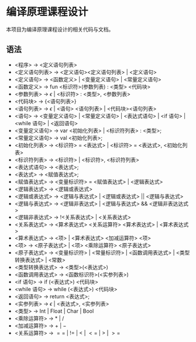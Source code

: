 # 编译原理课程设计

本项目为编译原理课程设计的相关代码与文档。

## 语法

- <程序> $\rightarrow$ <定义语句列表>
- <定义语句列表> $\rightarrow$ <定义语句><定义语句列表> | <定义语句>
- <定义语句> $\rightarrow$ <函数定义> | <变量定义语句> | <常量定义语句>
- <函数定义> $\rightarrow$ $\text{fun}$ <标识符>(参数列表) : <类型> <代码块>
- <参数列表> $\rightarrow$ $\epsilon$ | <标识符> : <类型>, <参数列表>
- <代码块> $\rightarrow$ {<语句列表>}
- <语句列表> $\rightarrow$ $\epsilon$ | <语句> <语句列表> | <代码块><语句列表>
- <语句> $\rightarrow$ <变量定义语句> | <常量定义语句> | <表达式语句> | <if 语句> | <while 语句> | <返回语句>
- <变量定义语句> $\rightarrow$ $\text{var}$ <初始化列表> | <标识符列表> : <类型>;
- <常量定义语句> $\rightarrow$ $\text{val}$ <初始化列表>;
- <初始化列表> $\rightarrow$ <标识符> = <表达式> | <标识符> = <表达式>, <初始化列表>
- <标识符列表> $\rightarrow$ <标识符> | <标识符>, <标识符列表>
- <表达式语句> $\rightarrow$ <表达式>;
- <表达式> $\rightarrow$ <赋值表达式>;
- <赋值表达式> $\rightarrow$ <变量标识符> = <赋值表达式> | <逻辑表达式>
- <逻辑表达式> $\rightarrow$ <逻辑或表达式>
- <逻辑或表达式> $\rightarrow$ <逻辑与表达式> | <逻辑或表达式> || <逻辑与表达式>
- <逻辑与表达式> $\rightarrow$ <逻辑非表达式> | <逻辑与表达式> && <逻辑非表达达式>
- <逻辑非表达式> $\rightarrow$ !<关系表达式> | <关系表达式>
- <关系表达式> $\rightarrow$ <算术表达式> <关系运算符> <算术表达式> | <算术表达式>
- <算术表达式> $\rightarrow$ <项> | <算术表达式> <加减运算符> <项>
- <项> $\rightarrow$ <原子表达式> | <项> <乘除运算符> <原子表达式>
- <原子表达式> $\rightarrow$ <变量标识符> | <常量标识符> | <函数调用表达式> | <类型转换表达式> | <常数>
- <类型转换表达式> $\rightarrow$ <类型>(<表达式>)
- <函数调用表达式> $\rightarrow$ <函数标识符>(<实参列表>)
- <if 语句> $\rightarrow$ $\text{if}$ (<表达式>) <代码块>
- <while 语句> $\rightarrow$ $\text{while}$ (<表达式>) <代码块>
- <返回语句> $\rightarrow$ $\text{return}$ <表达式>;
- <实参列表> $\rightarrow$ $\epsilon$ | <表达式>, <实参列表>
- <类型> $\rightarrow$ $\text{Int}$ | $\text{Float}$ | $\text{Char}$ | $\text{Bool}$
- <乘除运算符> $\rightarrow$ $*$ | $/$
- <加减运算符> $\rightarrow$ $+$ | $-$
- <关系运算符> $\rightarrow$ $==$ | $!=$ | $<$ | $<=$ | $>$ | $>=$
